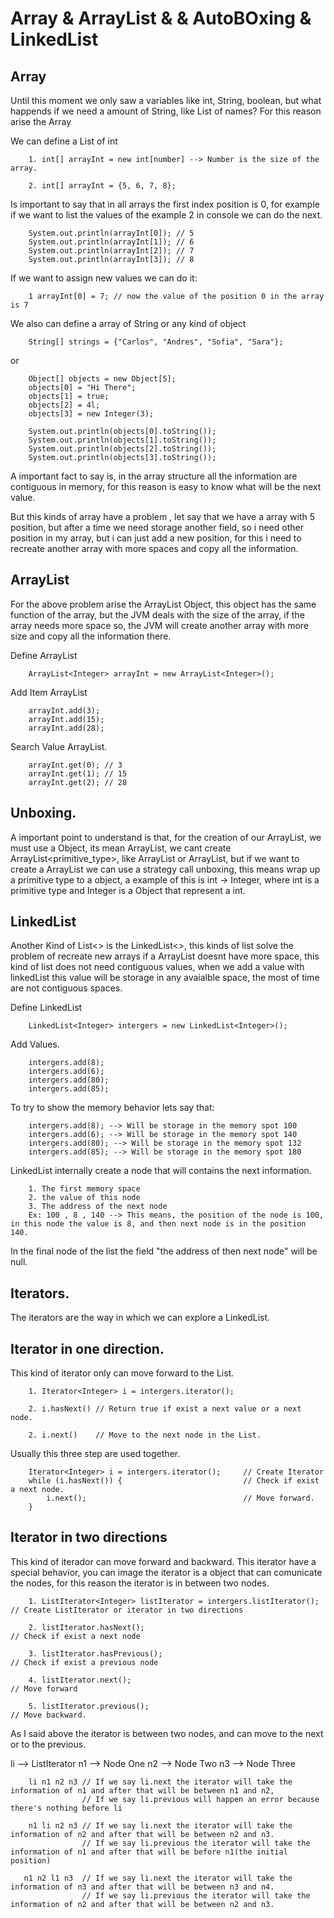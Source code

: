 # Array & ArrayList & & AutoBOxing & LinkedList

## Array

Until this moment we only saw a variables like int, String, boolean, but what happends if we need a amount of String, like  List of names? For this reason arise the Array

We can define a List of int

		1. int[] arrayInt = new int[number] --> Number is the size of the array.

		2. int[] arrayInt = {5, 6, 7, 8};

Is important to say that in all arrays the first index position is 0, for example if we want to list the values of the example 2 in console we can do the next.

        System.out.println(arrayInt[0]); // 5
        System.out.println(arrayInt[1]); // 6
        System.out.println(arrayInt[2]); // 7
        System.out.println(arrayInt[3]); // 8

If we want to assign new values we can do it:

		1 arrayInt[0] = 7; // now the value of the position 0 in the array is 7

We also can define a array of String or any kind of object

		String[] strings = {"Carlos", "Andres", "Sofia", "Sara"};

or

 		Object[] objects = new Object[5];
        objects[0] = "Hi There";
        objects[1] = true;
        objects[2] = 4l;
        objects[3] = new Integer(3);

        System.out.println(objects[0].toString());
        System.out.println(objects[1].toString());
        System.out.println(objects[2].toString());
        System.out.println(objects[3].toString());        

A important fact to say is, in the array structure all the information are contiguous in memory, for this reason is easy to know what will be the next value.       

But this kinds of array have a problem , let say that we have a array with 5 position, but after a time we need storage another field, so i need other position in my array, but i can just add a new position, for this i need to recreate another array with more spaces and copy all the information. 

## ArrayList

For the above problem arise the ArrayList Object, this object has the same function of the array, but the JVM deals with the size of the array, if the array needs more space so, the JVM will create another array with more size and copy all the information there.

Define ArrayList

		ArrayList<Integer> arrayInt = new ArrayList<Integer>();

Add Item ArrayList

		arrayInt.add(3);
        arrayInt.add(15);
        arrayInt.add(28);

Search Value ArrayList.

	
        arrayInt.get(0); // 3
        arrayInt.get(1); // 15
        arrayInt.get(2); // 28

## Unboxing.

A important point to understand is that, for the creation of our ArrayList, we must use a Object, its mean ArrayList<Object>, we cant create ArrayList<primitive_type>, like ArrayList<int> or ArrayList<boolean>, but if we want to create a ArrayList<int> we can use a strategy call unboxing, this means wrap up a primitive type to a object, a example of this is int -> Integer, where int is a primitive type and Integer is a Object that represent a int.


## LinkedList

Another Kind of List<> is the LinkedList<>, this kinds of list solve the problem of recreate new arrays if a ArrayList doesnt have more space, this kind of list does not need contiguous values, when we add a value with linkedList this value will be storage in any avaialble space, the most of time are not contiguous spaces.

Define LinkedList

		LinkedList<Integer> intergers = new LinkedList<Integer>();

Add Values.


        intergers.add(8);
        intergers.add(6);
        intergers.add(80);
        intergers.add(85);		

To try to show the memory behavior lets say that:

		intergers.add(8); --> Will be storage in the memory spot 100
		intergers.add(6); --> Will be storage in the memory spot 140
		intergers.add(80); --> Will be storage in the memory spot 132
		intergers.add(85); --> Will be storage in the memory spot 180

LinkedList internally create a node that will contains the next information.

		1. The first memory space
		2. the value of this node
		3. The address of the next node
		Ex: 100 , 8 , 140 --> This means, the position of the node is 100, in this node the value is 8, and then next node is in the position 140.

In the final node of the list the field "the address of then next node" will be null.

## Iterators.

The iterators are the way in which we can explore a LinkedList.

## Iterator in one direction.

This kind of iterator only can move forward to the List.

		1. Iterator<Integer> i = intergers.iterator();

		2. i.hasNext() // Return true if exist a next value or a next node.

		2. i.next()    // Move to the next node in the List.

Usually this three step are used together.

		Iterator<Integer> i = intergers.iterator();		// Create Iterator
		while (i.hasNext()) { 							// Check if exist a next node.
			i.next();									// Move forward.
		}

## Iterator in two directions

This kind of iterador can move forward and backward. This iterator have a special behavior, you can image the iterator is a object that can comunicate the nodes, for this reason the iterator is in between two nodes.

		1. ListIterator<Integer> listIterator = intergers.listIterator();	// Create ListIterator or iterator in two directions	

		2. listIterator.hasNext();											// Check if exist a next node

        3. listIterator.hasPrevious();										// Check if exist a previous node
        
        4. listIterator.next();												// Move forward
        
        5. listIterator.previous();											// Move backward.

As I said above the iterator is between two nodes, and can move to the next or to the previous.

li --> ListIterator
n1 --> Node One
n2 --> Node Two
n3 --> Node Three     

		li n1 n2 n3 // If we say li.next the iterator will take the information of n1 and after that will be between n1 and n2, 
					// If we say li.previous will happen an error because there's nothing before li

		n1 li n2 n3 // If we say li.next the iterator will take the information of n2 and after that will be between n2 and n3.
					// If we say li.previous the iterator will take the information of n1 and after that will be before n1(the initial position)

	   n1 n2 l1 n3  // If we say li.next the iterator will take the information of n3 and after that will be between n3 and n4.
					// If we say li.previous the iterator will take the information of n2 and after that will be between n2 and n3.

